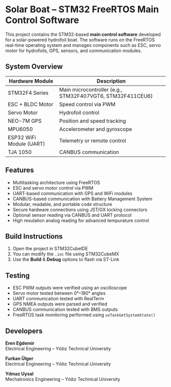 # Solar Boat – STM32 FreeRTOS Main Control Software

This project contains the STM32-based **main control software** developed for a solar-powered hydrofoil boat. The software runs on the FreeRTOS real-time operating system and manages components such as ESC, servo motor for hydrofoils, GPS, sensors, and communication modules.

## System Overview

| Hardware Module          | Description |
|--------------------------|-------------|
| STM32F4 Series           | Main microcontroller (e.g., STM32F407VGT6, STM32F411CEU6) |
| ESC + BLDC Motor         | Speed control via PWM |
| Servo Motor              | Hydrofoil control |
| NEO-7M GPS               | Position and speed tracking |
| MPU6050                  | Accelerometer and gyroscope |
| ESP32 WiFi Module (UART) | Telemetry or remote control |
| TJA 1050                 | CANBUS communication |


## Features

- Multitasking architecture using FreeRTOS  
- ESC and servo motor control via PWM  
- UART-based communication with GPS and WiFi modules
- CANBUS-based communication with Battery Management System  
- Modular, readable, and portable code structure  
- Secure hardware connections using JST/GX locking connectors  
- Optional sensor reading via CANBUS and UART protocol
- High resulation analog reading for advanced tempurature control

## Build Instructions

1. Open the project in STM32CubeIDE  
2. You can modify the `.ioc` file using STM32CubeMX  
3. Use the **Build** & **Debug** options to flash via ST-Link


## Testing

- ESC PWM outputs were verified using an oscilloscope  
- Servo motor tested between 0°–180° angles  
- UART communication tested with RealTerm  
- GPS NMEA outputs were parsed and verified
- CANBUS communication tested with BMS outputs
- FreeRTOS task monitoring performed using `uxTaskGetSystemState()`  

## Developers

**Eren Eğdemir**  
Electrical Engineering – Yıldız Technical University  

**Furkan Ülger**  
Electrical Engineering – Yıldız Technical University  

**Yılmaz Uysal**  
Mechatronics Engineering – Yıldız Technical University
